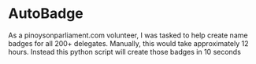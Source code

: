# AutoBadge
As a pinoysonparliament.com volunteer, I was tasked to help create name badges for all 200+ delegates. Manually, this would take approximately 12 hours. Instead this python script will create those badges in 10 seconds
